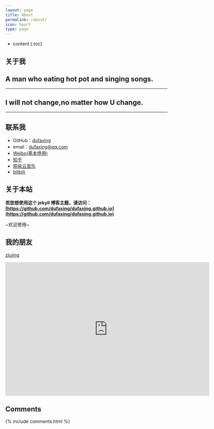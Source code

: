 ```yaml
---
layout: page
title: About
permalink: /about/
icon: heart
type: page
---
```


* content
{:toc}

## 关于我


## A man who eating hot pot and singing songs.

---

## I will not change,no matter how U change.

 
---

## 联系我

* GitHub：[dufaxing](https://github.com/dufaxing)
* email：dufaxing@qq.com
* [Weibo(基本停用)](http://weibo.com/3829633687)
* [知乎](https://www.zhihu.com/people/hyicl)
* [网易云音乐](http://music.163.com/#/user/home?id=114319067)
* [bilibili](https://space.bilibili.com/2517215/#!/)

## 关于本站

**若您想使用这个 jekyll 博客主题，请访问：[https://github.com/dufaxing/dufaxing.github.io](https://github.com/dufaxing/dufaxing.github.io)**

~欢迎使用~



## 我的朋友


[zlujing](http://zlujing.com/)


<iframe src="http://wx1.sinaimg.cn/mw690/e4439297gy1fjra3wrgmpj20hm0bkq3q.jpg" style="border: 0;height: 416px;width: 634px;overflow: hidden;" frameBorder="0"></iframe>

## Comments

{% include comments.html %}
